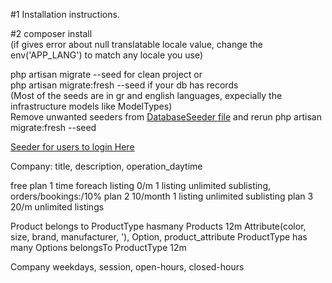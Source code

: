 #1 Installation instructions.  

#2
composer install  
(if gives error about null translatable locale value, change the env('APP_LANG') to match any locale you use)  

php artisan migrate --seed  for clean project or  
php artisan migrate:fresh --seed if your db has records  
(Most of the seeds are in gr and english languages, expecially the infrastructure models like ModelTypes)  
Remove unwanted seeders from [DatabaseSeeder file](/database/seeders/DatabaseSeeder.php) and rerun php artisan migrate:fresh --seed  

[Seeder for users to login Here](/database/seeders/UsersTableSeeder.php)

Company:
title, description,
operation_daytime

free plan 1 time foreach listing 0/m 1 listing unlimited sublisting, orders/bookings:/10%
plan 2 10/month 1 listing unlimited sublisting
plan 3 20/m unlimited listings

Product belongs to ProductType hasmany Products 12m
Attribute(color, size, brand, manufacturer, '), Option, product_attribute
ProductType has many Options belongsTo ProductType 12m

Company
weekdays,
session, 
open-hours, closed-hours


